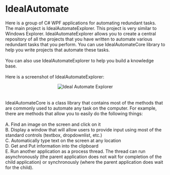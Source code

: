 # IdealAutomate
Here is a group of C# WPF applications for automating redundant tasks.
The main project is IdealAutomateExplorer. This project is very similar to Windows Explorer. IdealAutomateExplorer allows
you to create a central repository of all the projects that you have written to automate various redundant tasks that you perform. 
You can use IdealAutomateCore library to help you write projects that automate these tasks. <br/><br/>
You can also use IdealAutomateExplorer to help you build a knowledge base.<br/><br/>
Here is a screenshot of IdealAutomateExplorer:<br/>
<center>
<img src="http://www.idealautomate.com/images/IdealAutomateExplorer.PNG" border="0" alt="Ideal Automate Explorer" />

</center><br/><br/>
IdealAutomateCore is a class library that contains most of the methods that are commonly used to automate any task on the computer. For example, there are methods that allow you to easily do the following things: <br/><br/>
A. Find an image on the screen and click on it <br/>
B. Display a window that will allow users to provide input using most of the standard controls (textbox, dropdownlist, etc.)<br/>
C. Automatically type text on the screen at any location<br/>
D. Get and Put information into the clipboard<br/>
E. Run another application as a process thread. The thread can run asynchronously (the parent application does not wait for completion of the child application) or synchronously (where the parent application does wait for the child). <br/><br/>
